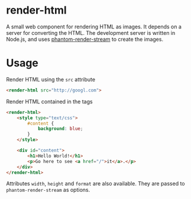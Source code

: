 # render-html

A small web component for rendering HTML as images. It depends on a server for converting the HTML. The development server is written in Node.js, and uses [phantom-render-stream][prs] to create the images.

# Usage

Render HTML using the `src` attribute

```html
<render-html src="http://googl.com">
```

Render HTML contained in the tags

```html
<render-html>
	<style type="text/css">
		#content {
			background: blue;
		}
	</style>

	<div id="content">
		<h1>Hello World!</h1>
		<p>Go here to see <a href="/">it</a>.</p>
	</div>
</render-html>
```

Attributes `width`, `height` and `format` are also available. They are passed to `phantom-render-stream` as options.

[prs]: https://github.com/e-conomic/phantom-render-stream "phantom-render-stream"
